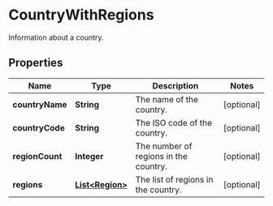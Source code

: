 

# CountryWithRegions

Information about a country.

## Properties

| Name | Type | Description | Notes |
|------------ | ------------- | ------------- | -------------|
|**countryName** | **String** | The name of the country. |  [optional] |
|**countryCode** | **String** | The ISO code of the country. |  [optional] |
|**regionCount** | **Integer** | The number of regions in the country. |  [optional] |
|**regions** | [**List&lt;Region&gt;**](Region.md) | The list of regions in the country. |  [optional] |



